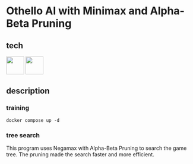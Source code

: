 # Othello AI with Minimax and Alpha-Beta Pruning

## tech

<div>
    <img src="https://cdn.jsdelivr.net/gh/devicons/devicon@latest/icons/python/python-original.svg" width=48/>
    <img src="https://cdn.jsdelivr.net/gh/devicons/devicon@latest/icons/pytorch/pytorch-original.svg" width=48/>
</div>

## description

### training

```
docker compose up -d
```

### tree search

This program uses Negamax with Alpha-Beta Pruning to search the game tree.
The pruning made the search faster and more efficient.

